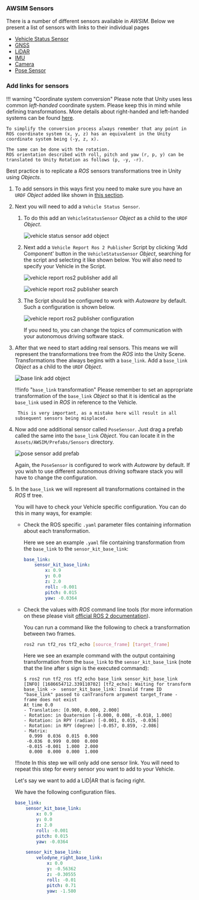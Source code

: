 ### AWSIM Sensors
<!-- TODO: ad links to sensors -->
There is a number of different sensors available in *AWSIM*.
Below we present a list of sensors with links to their individual pages

- [Vehicle Status Sensor](../../../UserGuide/ProjectGuide/Components/Sensors/VehicleStatus/)
- [GNSS](../../../UserGuide/ProjectGuide/Components/Sensors/Gnss/)
- [LiDAR](../../../UserGuide/ProjectGuide/Components/Sensors/Lidar/)
- [IMU](../../../UserGuide/ProjectGuide/Components/Sensors/Imu/)
- [Camera](../../../UserGuide/ProjectGuide/Components/Sensors/Camera/)
- [Pose Sensor](../../../UserGuide/ProjectGuide/Components/Sensors/GroundTruths/Pose/)

### Add links for sensors
!!! warning "Coordinate system conversion"
    Please note that Unity uses less common *left-handed* coordinate system.
    Please keep this in mind while defining transformations.
    More details about right-handed and left-handed systems can be found [here](https://en.wikipedia.org/wiki/Right-hand_rule).

    To simplify the conversion process always remember that any point in ROS coordinate system (x, y, z) has an equivalent in the Unity coordinate system being (-y, z, x).

    The same can be done with the rotation.
    ROS orientation described with roll, pitch and yaw (r, p, y) can be translated to Unity Rotation as follows (p, -y, -r).

Best practice is to replicate a *ROS* sensors transformations tree in Unity using *Objects*.

1. To add sensors in this ways first you need to make sure you have an `URDF` *Object* added like shown in [this section](../#add-a-base-for-sensors-urdf).

1. Next you will need to add a `Vehicle Status Sensor`.

    1. To do this add an `VehicleStatusSensor` *Object* as a child to the `URDF` *Object*.

        ![vehicle status sensor add object](vehicle_status_sensor_add_object.gif)

    2. Next add a `Vehicle Report Ros 2 Publisher` Script by clicking 'Add Component' button in the `VehicleStatusSensor` *Object*, searching for the script and selecting it like shown below.
        You will also need to specify your Vehicle in the Script.

        ![vehicle report ros2 publisher add all](vehicle_report_ros2_publisher_script_all.gif)

        ![vehicle report ros2 publisher search](vehicle_report_ros2_publisher_script_search.png)

    3. The Script should be configured to work with *Autoware* by default.
        Such a configuration is shown below.

        ![vehicle report ros2 publisher configuration](vehicle_report_ros2_publisher_script_configured.png)

        If you need to, you can change the topics of communication with your autonomous driving software stack.

1. After that we need to start adding real sensors.
    This means we will represent the transformations tree from the *ROS* into the Unity Scene.
    Transformations thee always begins with a `base_link`.
    Add a `base_link` *Object* as a child to the `URDF` *Object*.

    ![base link add object](base_link_add_object.gif)

    !!!info "`base_link` transformation"
        Please remember to set an appropriate transformation of the `base_link` *Object* so that it is identical as the `base_link` used in *ROS* in reference to the Vehicle.
        
        This is very important, as a mistake here will result in all subsequent sensors being misplaced.

1. Now add one additional sensor called `PoseSensor`.
    Just drag a prefab called the same into the `base_link` *Object*.
    You can locate it in the `Assets/AWSIM/Prefabs/Sensors` directory.

    ![pose sensor add prefab](pose_sensor_add_prefab.gif)

    Again, the `PoseSensor` is configured to work with *Autoware* by default.
    If you wish to use different autonomous driving software stack you will have to change the configuration.

2. In the `base_link` we will represent all transformations contained in the *ROS* tf tree.

    You will have to check your Vehicle specific configuration.
    You can do this in many ways, for example:
    
    - Check the ROS specific `.yaml` parameter files containing information about each transformation.

        Here we see an example `.yaml` file containing transformation from the `base_link` to the `sensor_kit_base_link`:

        ```yaml
        base_link:
            sensor_kit_base_link:
                x: 0.9
                y: 0.0
                z: 2.0
                roll: -0.001
                pitch: 0.015
                yaw: -0.0364
        ```

    - Check the values with *ROS* command line tools (for more information on these please visit [official ROS 2 documentation](https://docs.ros.org/en/foxy/Tutorials/Intermediate/Tf2/Introduction-To-Tf2.html)).

        You can run a command like the following to check a transformation between two frames.

        ```bash
        ros2 run tf2_ros tf2_echo [source_frame] [target_frame]
        ```

        Here we see an example command with the output containing transformation from the `base_link` to the `sensor_kit_base_link` (note that the line after `$` sign is the executed command):

        ```log
        $ ros2 run tf2_ros tf2_echo base_link sensor_kit_base_link
        [INFO] [1686654712.339110702] [tf2_echo]: Waiting for transform base_link ->  sensor_kit_base_link: Invalid frame ID "base_link" passed to canTransform argument target_frame - frame does not exist
        At time 0.0
        - Translation: [0.900, 0.000, 2.000]
        - Rotation: in Quaternion [-0.000, 0.008, -0.018, 1.000]
        - Rotation: in RPY (radian) [-0.001, 0.015, -0.036]
        - Rotation: in RPY (degree) [-0.057, 0.859, -2.086]
        - Matrix:
          0.999  0.036  0.015  0.900
         -0.036  0.999  0.000  0.000
         -0.015 -0.001  1.000  2.000
          0.000  0.000  0.000  1.000
        ```

    !!!note
        In this step we will only add one sensor link.
        You will need to repeat this step for every sensor you want to add to your Vehicle.

    Let's say we want to add a LiD|AR that is facing right.

    We have the following configuration files.

    ```yaml
    base_link:
        sensor_kit_base_link:
            x: 0.9
            y: 0.0
            z: 2.0
            roll: -0.001
            pitch: 0.015
            yaw: -0.0364
    ```

    ```yaml
        sensor_kit_base_link:
            velodyne_right_base_link:
                x: 0.0
                y: -0.56362
                z: -0.30555
                roll: -0.01
                pitch: 0.71
                yaw: -1.580
    ```
    <!-- FIXME finish this -->
